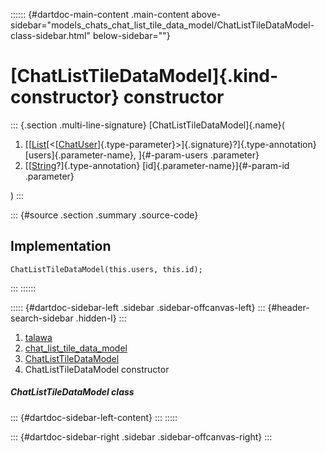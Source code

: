 :::::: {#dartdoc-main-content .main-content above-sidebar="models_chats_chat_list_tile_data_model/ChatListTileDataModel-class-sidebar.html" below-sidebar=""}
<div>

# [ChatListTileDataModel]{.kind-constructor} constructor

</div>

::: {.section .multi-line-signature}
[ChatListTileDataModel]{.name}(

1.  [[[List](https://api.flutter.dev/flutter/dart-core/List-class.html)[\<[[ChatUser](../../models_chats_chat_user/ChatUser-class.html)]{.type-parameter}\>]{.signature}?]{.type-annotation}
    [users]{.parameter-name}, ]{#-param-users .parameter}
2.  [[[String](https://api.flutter.dev/flutter/dart-core/String-class.html)?]{.type-annotation}
    [id]{.parameter-name}]{#-param-id .parameter}

)
:::

::: {#source .section .summary .source-code}
## Implementation

``` language-dart
ChatListTileDataModel(this.users, this.id);
```
:::
::::::

::::: {#dartdoc-sidebar-left .sidebar .sidebar-offcanvas-left}
::: {#header-search-sidebar .hidden-l}
:::

1.  [talawa](../../index.html)
2.  [chat_list_tile_data_model](../../models_chats_chat_list_tile_data_model/)
3.  [ChatListTileDataModel](../../models_chats_chat_list_tile_data_model/ChatListTileDataModel-class.html)
4.  ChatListTileDataModel constructor

##### ChatListTileDataModel class

::: {#dartdoc-sidebar-left-content}
:::
:::::

::: {#dartdoc-sidebar-right .sidebar .sidebar-offcanvas-right}
:::
